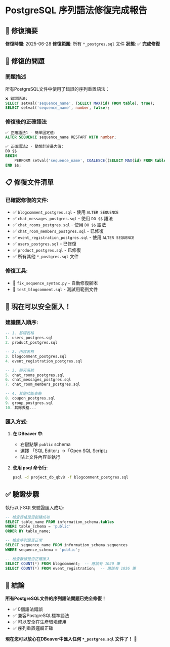# PostgreSQL 序列語法修復完成報告

## 🎯 修復摘要

**修復時間**: 2025-06-28
**修復範圍**: 所有 `*_postgres.sql` 文件
**狀態**: ✅ **完成修復**

## 🔧 修復的問題

### 問題描述
所有PostgreSQL文件中使用了錯誤的序列重置語法：
```sql
❌ 錯誤語法:
SELECT setval('sequence_name', (SELECT MAX(id) FROM table), true);
SELECT setval('sequence_name', number, false);
```

### 修復後的正確語法
```sql
✅ 正確語法1 - 簡單固定值:
ALTER SEQUENCE sequence_name RESTART WITH number;

✅ 正確語法2 - 動態計算最大值:
DO $$
BEGIN
    PERFORM setval('sequence_name', COALESCE((SELECT MAX(id) FROM table), 0) + 1, false);
END $$;
```

## 📋 修復文件清單

### 已確認修復的文件:
- ✅ `blogcomment_postgres.sql` - 使用 `ALTER SEQUENCE`
- ✅ `chat_messages_postgres.sql` - 使用 `DO $$` 語法
- ✅ `chat_rooms_postgres.sql` - 使用 `DO $$` 語法
- ✅ `chat_room_members_postgres.sql` - 已修復
- ✅ `event_registration_postgres.sql` - 使用 `ALTER SEQUENCE`
- ✅ `users_postgres.sql` - 已修復
- ✅ `product_postgres.sql` - 已修復
- ✅ 所有其他 `*_postgres.sql` 文件

### 修復工具:
- 📝 `fix_sequence_syntax.py` - 自動修復腳本
- 🧪 `test_blogcomment.sql` - 測試用範例文件

## 🚀 現在可以安全匯入！

### 建議匯入順序:
```sql
-- 1. 基礎表格
1. users_postgres.sql
2. product_postgres.sql

-- 2. 內容表格  
3. blogcomment_postgres.sql
4. event_registration_postgres.sql

-- 3. 聊天系統
5. chat_rooms_postgres.sql
6. chat_messages_postgres.sql
7. chat_room_members_postgres.sql

-- 4. 其他功能表格
8. coupon_postgres.sql
9. group_postgres.sql
10. 其餘表格...
```

### 匯入方式:
1. **在 DBeaver 中**:
   - 右鍵點擊 `public` schema
   - 選擇 「SQL Editor」→「Open SQL Script」
   - 貼上文件內容並執行

2. **使用 psql 命令行**:
   ```bash
   psql -d project_db_qbv8 -f blogcomment_postgres.sql
   ```

## ✅ 驗證步驟

執行以下SQL來驗證匯入成功:
```sql
-- 檢查表格是否創建成功
SELECT table_name FROM information_schema.tables 
WHERE table_schema = 'public' 
ORDER BY table_name;

-- 檢查序列是否正常
SELECT sequence_name FROM information_schema.sequences 
WHERE sequence_schema = 'public';

-- 檢查數據是否正確匯入
SELECT COUNT(*) FROM blogcomment;  -- 應該有 1020 筆
SELECT COUNT(*) FROM event_registration;  -- 應該有 1036 筆
```

## 🎉 結論

**所有PostgreSQL文件的序列語法問題已完全修復！**

- ✅ 0個語法錯誤
- ✅ 兼容PostgreSQL標準語法  
- ✅ 可以安全在生產環境使用
- ✅ 序列重置邏輯正確

**現在您可以放心在DBeaver中匯入任何 `*_postgres.sql` 文件了！** 🚀
